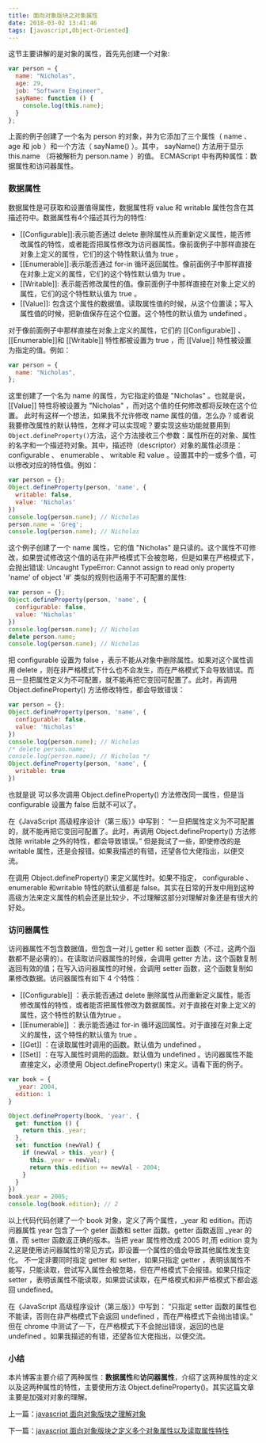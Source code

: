```yaml
---
title: 面向对象版块之对象属性
date: 2018-03-02 13:41:46
tags: [javascript,Object-Oriented]
---
```


这节主要讲解的是对象的属性，首先先创建一个对象:

``` javascript
var person = {
  name: "Nicholas",
  age: 29,
  job: "Software Engineer",
  sayName: function () {
    console.log(this.name);
  }
};
```
上面的例子创建了一个名为 person 的对象，并为它添加了三个属性（ name 、 age 和 job ）和一个方法（ sayName() ）。其中， sayName() 方法用于显示 this.name （将被解析为 person.name ）的值。
ECMAScript 中有两种属性：数据属性和访问器属性。
### 数据属性
数据属性是可获取和设置值得属性，数据属性将 value 和 writable 属性包含在其描述符中。数据属性有4个描述其行为的特性:
* [[Configurable]]:表示能否通过 delete 删除属性从而重新定义属性，能否修改属性的特性，或者能否把属性修改为访问器属性。像前面例子中那样直接在对象上定义的属性，它们的这个特性默认值为 true 。
* [[Enumerable]]:表示能否通过 for-in 循环返回属性。像前面例子中那样直接在对象上定义的属性，它们的这个特性默认值为 true 。
* [[Writable]]: 表示能否修改属性的值。像前面例子中那样直接在对象上定义的属性，它们的这个特性默认值为 true 。
* [[Value]]: 包含这个属性的数据值。读取属性值的时候，从这个位置读；写入属性值的时候，把新值保存在这个位置。这个特性的默认值为 undefined 。

对于像前面例子中那样直接在对象上定义的属性，它们的 [[Configurable]] 、 [[Enumerable]]和 [[Writable]] 特性都被设置为 true ，而 [[Value]] 特性被设置为指定的值。例如：

``` javascript
var person = {
  name: "Nicholas",
};
```
这里创建了一个名为 name 的属性，为它指定的值是 "Nicholas" 。也就是说， [[Value]] 特性将被设置为 "Nicholas" ，而对这个值的任何修改都将反映在这个位置。
此时有这样一个想法，如果我不允许修改 name 属性的值，怎么办？或者说我要修改属性的默认特性，怎样才可以实现呢？要实现这些功能就要用到` Object.defineProperty()`方法，这个方法接收三个参数：属性所在的对象、属性的名字和一个描述符对象。其中，描述符（descriptor）对象的属性必须是： configurable 、 enumerable 、 writable 和 value 。设置其中的一或多个值，可以修改对应的特性值。例如：
``` javascript
var person = {};
Object.defineProperty(person, 'name', {
  writable: false,
  value: 'Nicholas'
})
console.log(person.name); // Nicholas
person.name = 'Greg';
console.log(person.name); // Nicholas
```
这个例子创建了一个 name 属性，它的值 "Nicholas" 是只读的。这个属性不可修改，如果尝试修改这个值的话在非严格模式下会被忽略，但是如果在严格模式下，会抛出错误: 
Uncaught TypeError: Cannot assign to read only property 'name' of object '#<Object>'
类似的规则也适用于不可配置的属性:

``` javascript
var person = {};
Object.defineProperty(person, 'name', {
  configurable: false,
  value: 'Nicholas'
})
console.log(person.name); // Nicholas
delete person.name;
console.log(person.name); // Nicholas
```
把 configurable 设置为 false ，表示不能从对象中删除属性。如果对这个属性调用 delete ，则在非严格模式下什么也不会发生，而在严格模式下会导致错误。而且一旦把属性定义为不可配置，就不能再把它变回可配置了。此时，再调用 Object.defineProperty() 方法修改特性，都会导致错误：
``` javascript
var person = {};
Object.defineProperty(person, 'name', {
  configurable: false,
  value: 'Nicholas'
})
console.log(person.name); // Nicholas
/* delete person.name;
console.log(person.name); // Nicholas */
Object.defineProperty(person, 'name', {
  writable: true
})
```
也就是说 可以多次调用 Object.defineProperty() 方法修改同一属性，但是当 configurable 设置为 false 后就不可以了。

<p class="tip">在《JavaScript 高级程序设计（第三版）》中写到：
“一旦把属性定义为不可配置的，就不能再把它变回可配置了。此时，再调用 Object.defineProperty() 方法修改除 writable 之外的特性，都会导致错误。”
但是我试了一些，即使修改的是 writable 属性，还是会报错。如果我描述的有错，还望各位大佬指出，以便交流。</p>

在调用 Object.defineProperty() 来定义属性时。如果不指定， configurable 、 enumerable 和writable 特性的默认值都是 false。其实在日常的开发中用到这种高级方法来定义属性的机会还是比较少，不过理解这部分对理解对象还是有很大的好处。

### 访问器属性

访问器属性不包含数据值，但包含一对儿 getter 和 setter 函数（不过，这两个函数都不是必需的）。在读取访问器属性的时候，会调用 getter 方法，这个函数复制返回有效的值；在写入访问器属性的时候，会调用 setter 函数，这个函数复制如果修改数据。访问器属性有如下 4 个特性：

* [[Configurable]] ：表示能否通过 delete 删除属性从而重新定义属性，能否修改属性的特性，或者能否把属性修改为数据属性。对于直接在对象上定义的属性，这个特性的默认值为true 。
* [[Enumerable]] ：表示能否通过 for-in 循环返回属性。对于直接在对象上定义的属性，这个特性的默认值为 true 。
* [[Get]] ：在读取属性时调用的函数。默认值为 undefined 。
* [[Set]] ：在写入属性时调用的函数。默认值为 undefined 。访问器属性不能直接定义，必须使用 Object.defineProperty() 来定义。请看下面的例子。

``` javascript
var book = {
  _year: 2004,
  edition: 1
}

Object.defineProperty(book, 'year', {
  get: function () {
    return this._year;
  },
  set: function (newVal) {
    if (newVal > this._year) {
      this._year = newVal;
      return this.edition += newVal - 2004;
    }
  }
})
book.year = 2005;
console.log(book.edition); // 2
```
以上代码代码创建了一个 book 对象，定义了两个属性，_year 和 edition。而访问器属性 year 包含了一个 geter 函数和 setter 函数。getter 函数返回 _year 的值，而 setter 函数返正确的版本。当把 year 属性修改成 2005 时,而 edition 变为 2,这是使用访问器属性的常见方式，即设置一个属性的值会导致其他属性发生变化。
不一定非要同时指定 getter 和 setter，如果只指定 getter ，表明该属性不能写，只能读取，尝试写入属性会被忽略，但在严格模式下会报错。如果只指定 setter ，表明该属性不能读取，如果尝试读取，在严格模式和非严格模式下都会返回 undefined。

<p class="tip">
在《JavaScript 高级程序设计（第三版）》中写到：
“只指定 setter 函数的属性也不能读，否则在非严格模式下会返回 undefined ，而在严格模式下会抛出错误。”
但在 chrome 中测试了一下，在严格模式下不会抛出错误，返回的也是 undefined 。如果我描述的有错，还望各位大佬指出，以便交流。
</p>

### 小结
本片博客主要介绍了两种属性：**数据属性**和**访问器属性**，介绍了这两种属性的定义以及这两种属性的特性，主要使用方法 Object.defineProperty()。其实这篇文章主要是加强对对象的理解。

上一篇：[javascript 面向对象版块之理解对象](https://kuangpf.github.io/blog/2018/03/02/javascript-understand-object/)

下一篇：[javascript 面向对象版块之定义多个对象属性以及读取属性特性 ](https://kuangpf.github.io/blog/2018/03/02/javascript-understand-object-more/)
